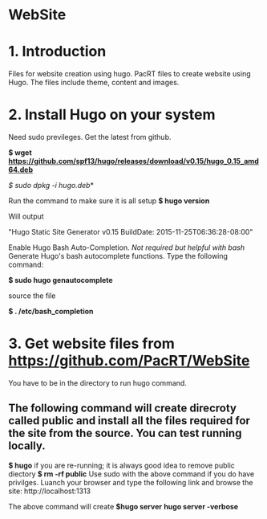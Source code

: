 # WebSite

# 1. Introduction
Files for website creation using hugo. PacRT files to create website using Hugo. The files include theme, content and images.

# 2. Install Hugo on your system
Need sudo previleges.
Get the latest from github.

**$ wget https://github.com/spf13/hugo/releases/download/v0.15/hugo_0.15_amd64.deb**

**$ sudo dpkg -i hugo*.deb**

Run the command to make sure it is all setup
**$ hugo version**

Will output

"Hugo Static Site Generator v0.15 BuildDate: 2015-11-25T06:36:28-08:00"

Enable Hugo Bash Auto-Completion. _Not required but helpful with bash_
Generate Hugo's bash autocomplete functions. Type the following command:

**$ sudo hugo genautocomplete**

source the file

**$ . /etc/bash_completion**

# 3. Get website files from https://github.com/PacRT/WebSite 
You have to be in the directory to run hugo command.
## The following command will create direcroty called **public** and install all the files required for the site from the source. You can test running locally.
**$ hugo**
if you are re-running; it is always good idea to remove public diectory
**$ rm -rf public**
Use sudo with the above command if you do have privilges.
Luanch your browser and type the following link and browse the site:
http://localhost:1313

The above command will create
**$hugo server**
**hugo server -verbose**




